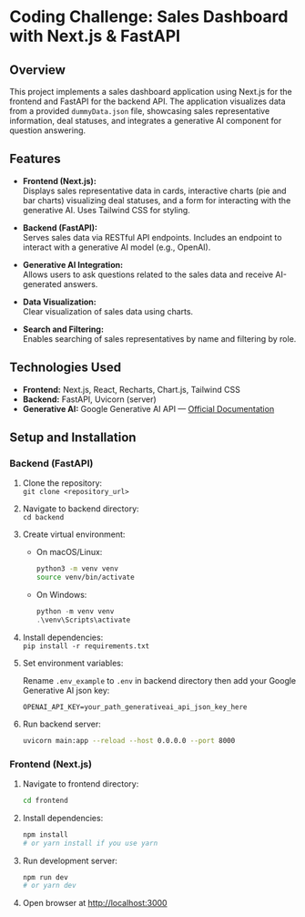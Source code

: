 
# Coding Challenge: Sales Dashboard with Next.js & FastAPI

## Overview

This project implements a sales dashboard application using Next.js for the frontend and FastAPI for the backend API. The application visualizes data from a provided `dummyData.json` file, showcasing sales representative information, deal statuses, and integrates a generative AI component for question answering.

## Features

* **Frontend (Next.js):**  
  Displays sales representative data in cards, interactive charts (pie and bar charts) visualizing deal statuses, and a form for interacting with the generative AI. Uses Tailwind CSS for styling.

* **Backend (FastAPI):**  
  Serves sales data via RESTful API endpoints. Includes an endpoint to interact with a generative AI model (e.g., OpenAI).

* **Generative AI Integration:**  
  Allows users to ask questions related to the sales data and receive AI-generated answers.

* **Data Visualization:**  
  Clear visualization of sales data using charts.

* **Search and Filtering:**  
  Enables searching of sales representatives by name and filtering by role.

## Technologies Used

* **Frontend:** Next.js, React, Recharts, Chart.js, Tailwind CSS  
* **Backend:** FastAPI, Uvicorn (server)  
* **Generative AI:**   Google Generative AI API — [Official Documentation](https://cloud.google.com/docs/generative-ai)


## Setup and Installation

### Backend (FastAPI)

1. Clone the repository:  
   `git clone <repository_url>`

2. Navigate to backend directory:  
   `cd backend`

3. Create virtual environment:  

   - On macOS/Linux:  
     ```bash
     python3 -m venv venv
     source venv/bin/activate
     ```
   
   - On Windows:   
     ```powershell
     python -m venv venv
     .\venv\Scripts\activate
     ```

4. Install dependencies:   
   `pip install -r requirements.txt`

5. Set environment variables:

   Rename `.env_example` to `.env` in backend directory then add your  Google Generative AI json key:

   ```
   OPENAI_API_KEY=your_path_generativeai_api_json_key_here
   ```

6. Run backend server:

    ```bash
    uvicorn main:app --reload --host 0.0.0.0 --port 8000
    ```

### Frontend (Next.js)

1. Navigate to frontend directory:

    ```bash
    cd frontend
    ```

2. Install dependencies:

    ```bash
    npm install 
    # or yarn install if you use yarn 
    ```

3. Run development server:

    ```bash 
    npm run dev 
    # or yarn dev 
    ```

4. Open browser at [http://localhost:3000](http://localhost:3000)

 

